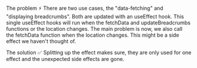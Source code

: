 The problem ⚡
There are two use cases, the "data-fetching" and "displaying breadcrumbs". Both are updated with an useEffect hook. This single useEffect hooks will run when the fetchData and updateBreadcrumbs functions or the location changes. The main problem is now, we also call the fetchData function when the location changes. This might be a side effect we haven't thought of.

The solution ✅
Splitting up the effect makes sure, they are only used for one effect and the unexpected side effects are gone.
